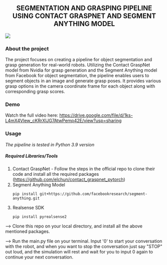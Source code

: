 <p align="center">
  <h2 align="center">SEGMENTATION AND GRASPING PIPELINE USING CONTACT GRASPNET AND SEGMENT ANYTHING MODEL</h2>
</p>

<img src="https://github.com/NirshalChandraSekar/Segmentation-and-Grasping/blob/cc3f69cdf154f75adbff375ed20350e29e39c3fd/image.png">

### About the project
The project focuses on creating a pipeline for object segmentation and grasp generation for real-world robots. Utilizing the Contact GraspNet model from Nvidia for grasp generation and the Segment Anything model from Facebook for object segmentation, the pipeline enables users to segment objects in an image and generate grasp poses. It provides various grasp options in the camera coordinate frame for each object along with corresponding grasp scores.

### Demo
Watch the full video here: https://drive.google.com/file/d/1ks-L4mX4VIew_cKRrXlJG7AtwPemp42E/view?usp=sharing

### Usage
*The pipeline is tested in Python 3.9 version*
##### Required Libraries/Tools
1) Contact GraspNet - Follow the steps in the official repo to clone their code and install all the required packages (https://github.com/elchun/contact_graspnet_pytorch)
2) Segment Anything Model 
   ```
   pip install git+https://github.com/facebookresearch/segment-anything.git
   ```
3) Realsense SDK
   ```
   pip install pyrealsense2
   ```

--> Clone this repo on your local directory, and install all the above mentioned packages. 

--> Run the main.py file on your terminal. Input '0' to start your conversation with the robot, and when you want to stop the conversation just say "STOP" out loud, and the simulation will rest and wait for you to input 0 again to continue your next conversation.



